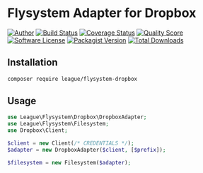# Flysystem Adapter for Dropbox

[![Author](http://img.shields.io/badge/author-@frankdejonge-blue.svg?style=flat-square)](https://twitter.com/frankdejonge)
[![Build Status](https://img.shields.io/travis/thephpleague/flysystem-dropbox/master.svg?style=flat-square)](https://travis-ci.org/thephpleague/flysystem-dropbox)
[![Coverage Status](https://img.shields.io/scrutinizer/coverage/g/thephpleague/flysystem-dropbox.svg?style=flat-square)](https://scrutinizer-ci.com/g/thephpleague/flysystem-dropbox/code-structure)
[![Quality Score](https://img.shields.io/scrutinizer/g/thephpleague/flysystem-dropbox.svg?style=flat-square)](https://scrutinizer-ci.com/g/thephpleague/flysystem-dropbox)
[![Software License](https://img.shields.io/badge/license-MIT-brightgreen.svg?style=flat-square)](LICENSE)
[![Packagist Version](https://img.shields.io/packagist/v/league/flysystem-dropbox.svg?style=flat-square)](https://packagist.org/packages/league/flysystem-dropbox)
[![Total Downloads](https://img.shields.io/packagist/dt/league/flysystem-dropbox.svg?style=flat-square)](https://packagist.org/packages/league/flysystem-dropbox)


## Installation

```bash
composer require league/flysystem-dropbox
```

## Usage

```php
use League\Flysystem\Dropbox\DropboxAdapter;
use League\Flysystem\Filesystem;
use Dropbox\Client;

$client = new Client(/* CREDENTIALS */);
$adapter = new DropboxAdapter($client, [$prefix]);

$filesystem = new Filesystem($adapter);
```
